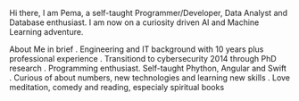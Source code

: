 Hi there,
I am Pema, a self-taught Programmer/Developer, Data Analyst and Database enthusiast. I am now 
on a curiosity driven AI and Machine Learning adventure.

About Me in brief
. Engineering and IT background with 10 years plus professional experience
. Transitiond to cybersecurity 2014 through PhD research
. Programming enthusiast. Self-taught Phython, Angular and Swift
. Curious of about numbers, new technologies and learning new skills
. Love meditation, comedy and reading, especialy spiritual books
